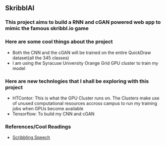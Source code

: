 ## SkribblAI

### This project aims to build a RNN and cGAN powered web app to mimic the famous skribbl.io game

### Here are some cool things about the project
* Both the CNN and the cGAN will be trained on the entire QuickDraw dataset(all the 345 classes)
* I am using the Syracuse University Orange Grid GPU cluster to train my model


### Here are new technlogies that I shall be exploring with this project
* HTContor: This is what the GPU Cluster runs on. The Clusters make use of unused computational resources accross campus to run my training jobs when GPUs become available
* Tensorflow: To build my CNN and cGAN


### References/Cool Readings
* [Scribbling Speech](https://xinyue.de/scribbling-speech.html)
